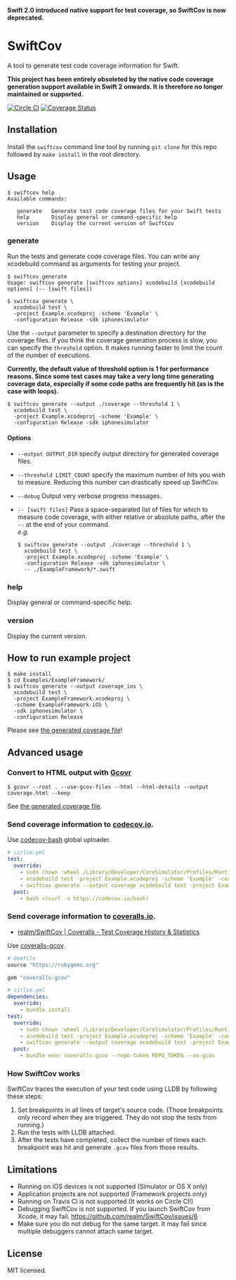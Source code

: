 **Swift 2.0 introduced native support for test coverage, so SwiftCov is now deprecated.**

# SwiftCov

A tool to generate test code coverage information for Swift.

**This project has been entirely obsoleted by the native code coverage generation support available in Swift 2 onwards. It is therefore no longer maintained or supported.**

[![Circle CI](https://circleci.com/gh/realm/SwiftCov/tree/master.svg?style=svg)](https://circleci.com/gh/realm/SwiftCov/tree/master)
[![Coverage Status](https://coveralls.io/repos/realm/SwiftCov/badge.svg)](https://coveralls.io/r/realm/SwiftCov)

## Installation

Install the `swiftcov` command line tool by running `git clone` for this repo followed by `make install` in the root directory.

## Usage

```shell
$ swiftcov help
Available commands:

   generate   Generate test code coverage files for your Swift tests
   help       Display general or command-specific help
   version    Display the current version of SwiftCov
```

### generate
Run the tests and generate code coverage files. You can write any xcodebuild command as arguments for testing your project.

```shell
$ swiftcov generate
Usage: swiftcov generate [swiftcov options] xcodebuild [xcodebuild options] (-- [swift files])
```

```shell
$ swiftcov generate \
  xcodebuild test \
  -project Example.xcodeproj -scheme 'Example' \
  -configuration Release -sdk iphonesimulator
```

Use the `--output` parameter to specify a destination directory for the coverage files.
If you think the coverage generation process is slow, you can specify the `threshold` option. It makes running faster to limit the count of the number of executions.

**Currently, the default value of threshold option is 1 for performance reasons. Since some test cases may take a very long time generating coverage data, especially if some code paths are frequently hit (as is the case with loops).**

```shell
$ swiftcov generate --output ./coverage --threshold 1 \
  xcodebuild test \
  -project Example.xcodeproj -scheme 'Example' \
  -configuration Release -sdk iphonesimulator
```

#### Options

- `--output OUTPUT_DIR` specify output directory for generated coverage files.
- `--threshold LIMIT_COUNT` specify the maximum number of hits you wish to measure. Reducing this number can drastically speed up SwiftCov.
- `--debug` Output very verbose progress messages.
- `-- [swift files]` Pass a space-separated list of files for which to measure code coverage, with either relative or absolute paths, after the `--` at the end of your command.  
    *e.g.*

    ```shell
    $ swiftcov generate --output ./coverage --threshold 1 \
      xcodebuild test \
      -project Example.xcodeproj -scheme 'Example' \
      -configuration Release -sdk iphonesimulator \
      -- ./ExampleFramework/*.swift
    ```

### help

Display general or command-specific help.

### version

Display the current version.

## How to run example project

```shell
$ make install
$ cd Examples/ExampleFramework/
$ swiftcov generate --output coverage_ios \
  xcodebuild test \
  -project ExampleFramework.xcodeproj \
  -scheme ExampleFramework-iOS \
  -sdk iphonesimulator \
  -configuration Release
```

Please see [the generated coverage file](Examples/ExampleFramework/results/Calculator.swift.gcov)!

## Advanced usage

### Convert to HTML output with [Gcovr](http://gcovr.com/guide.html)

```shell
$ gcovr --root . --use-gcov-files --html --html-details --output coverage.html --keep
```

See [the generated coverage file](Examples/ExampleFramework/results/coverage.html).

### Send coverage information to [codecov.io](https://codecov.io/).

Use [codecov-bash](https://github.com/codecov/codecov-bash) global uploader.

```yaml
# cirlce.yml
test:
  override:
    - sudo chown :wheel /Library/Developer/CoreSimulator/Profiles/Runtimes/iOS\ *.simruntime/Contents/Resources/RuntimeRoot/usr/lib/dyld_sim
    - xcodebuild test -project Example.xcodeproj -scheme 'Example' -configuration Release -sdk iphonesimulator
    - swiftcov generate --output coverage xcodebuild test -project Example.xcodeproj -scheme 'Example' -configuration Release -sdk iphonesimulator
  post:
    - bash <(curl -s https://codecov.io/bash)
```

### Send coverage information to [coveralls.io](https://coveralls.io/).

- [realm/SwiftCov | Coveralls - Test Coverage History & Statistics](https://coveralls.io/r/realm/SwiftCov)

Use [coveralls-gcov](https://github.com/kishikawakatsumi/coveralls-gcov).

```ruby
# Gemfile
source "https://rubygems.org"

gem "coveralls-gcov"
```

```yaml
# cirlce.yml
dependencies:
  override:
    - bundle install
test:
  override:
    - sudo chown :wheel /Library/Developer/CoreSimulator/Profiles/Runtimes/iOS\ *.simruntime/Contents/Resources/RuntimeRoot/usr/lib/dyld_sim
    - xcodebuild test -project Example.xcodeproj -scheme 'Example' -configuration Release -sdk iphonesimulator
    - swiftcov generate --output coverage xcodebuild test -project Example.xcodeproj -scheme 'Example' -configuration Release -sdk iphonesimulator
  post:
    - bundle exec coveralls-gcov --repo-token REPO_TOKEN --no-gcov
```

### How SwiftCov works

SwiftCov traces the execution of your test code using LLDB by following these steps:

1. Set breakpoints in all lines of target's source code.
  (Those breakpoints only record when they are triggered. They do not stop the tests from running.)
2. Run the tests with LLDB attached.
3. After the tests have completed, collect the number of times each breakpoint was hit and generate `.gcov` files from those results.

## Limitations

- Running on iOS devices is not supported (Simulator or OS X only)
- Application projects are not supported (Framework projects only)
- Running on Travis CI is not supported (It works on Circle CI!)
- Debugging SwiftCov is not supported. If you launch SwiftCov from Xcode, it may fail. https://github.com/realm/SwiftCov/issues/6
- Make sure you do not debug for the same target. It may fail since multiple debuggers cannot attach same target.

## License

MIT licensed.
